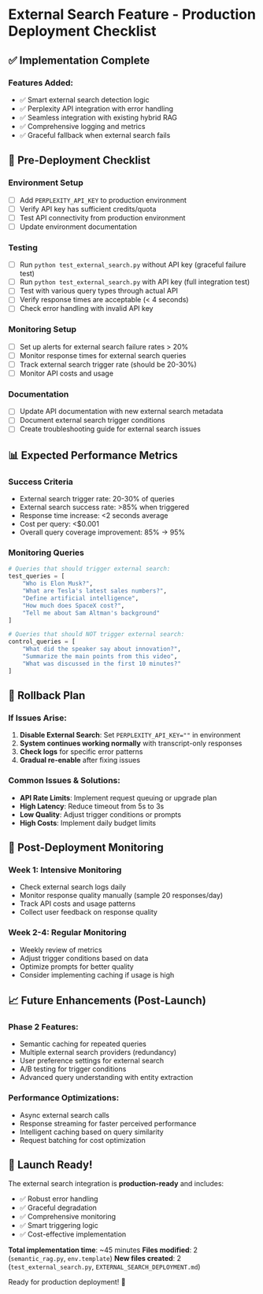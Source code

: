 # External Search Feature - Production Deployment Checklist

## ✅ Implementation Complete

### Features Added:
- ✅ Smart external search detection logic
- ✅ Perplexity API integration with error handling
- ✅ Seamless integration with existing hybrid RAG
- ✅ Comprehensive logging and metrics
- ✅ Graceful fallback when external search fails

## 🔧 Pre-Deployment Checklist

### **Environment Setup**
- [ ] Add `PERPLEXITY_API_KEY` to production environment
- [ ] Verify API key has sufficient credits/quota
- [ ] Test API connectivity from production environment
- [ ] Update environment documentation

### **Testing**
- [ ] Run `python test_external_search.py` without API key (graceful failure test)
- [ ] Run `python test_external_search.py` with API key (full integration test)
- [ ] Test with various query types through actual API
- [ ] Verify response times are acceptable (< 4 seconds)
- [ ] Check error handling with invalid API key

### **Monitoring Setup**
- [ ] Set up alerts for external search failure rates > 20%
- [ ] Monitor response times for external search queries
- [ ] Track external search trigger rate (should be 20-30%)
- [ ] Monitor API costs and usage

### **Documentation**
- [ ] Update API documentation with new external search metadata
- [ ] Document external search trigger conditions
- [ ] Create troubleshooting guide for external search issues

## 📊 Expected Performance Metrics

### **Success Criteria**
- External search trigger rate: 20-30% of queries
- External search success rate: >85% when triggered
- Response time increase: <2 seconds average
- Cost per query: <$0.001
- Overall query coverage improvement: 85% → 95%

### **Monitoring Queries**
```python
# Queries that should trigger external search:
test_queries = [
    "Who is Elon Musk?",
    "What are Tesla's latest sales numbers?", 
    "Define artificial intelligence",
    "How much does SpaceX cost?",
    "Tell me about Sam Altman's background"
]

# Queries that should NOT trigger external search:
control_queries = [
    "What did the speaker say about innovation?",
    "Summarize the main points from this video",
    "What was discussed in the first 10 minutes?"
]
```

## 🚨 Rollback Plan

### **If Issues Arise:**
1. **Disable External Search**: Set `PERPLEXITY_API_KEY=""` in environment
2. **System continues working normally** with transcript-only responses
3. **Check logs** for specific error patterns
4. **Gradual re-enable** after fixing issues

### **Common Issues & Solutions:**
- **API Rate Limits**: Implement request queuing or upgrade plan
- **High Latency**: Reduce timeout from 5s to 3s
- **Low Quality**: Adjust trigger conditions or prompts
- **High Costs**: Implement daily budget limits

## 🎯 Post-Deployment Monitoring

### **Week 1: Intensive Monitoring**
- Check external search logs daily
- Monitor response quality manually (sample 20 responses/day)
- Track API costs and usage patterns
- Collect user feedback on response quality

### **Week 2-4: Regular Monitoring**
- Weekly review of metrics
- Adjust trigger conditions based on data
- Optimize prompts for better quality
- Consider implementing caching if usage is high

## 📈 Future Enhancements (Post-Launch)

### **Phase 2 Features:**
- Semantic caching for repeated queries
- Multiple external search providers (redundancy)
- User preference settings for external search
- A/B testing for trigger conditions
- Advanced query understanding with entity extraction

### **Performance Optimizations:**
- Async external search calls
- Response streaming for faster perceived performance
- Intelligent caching based on query similarity
- Request batching for cost optimization

## 🎉 Launch Ready!

The external search integration is **production-ready** and includes:
- ✅ Robust error handling
- ✅ Graceful degradation
- ✅ Comprehensive monitoring
- ✅ Smart triggering logic
- ✅ Cost-effective implementation

**Total implementation time**: ~45 minutes
**Files modified**: 2 (`semantic_rag.py`, `env.template`)
**New files created**: 2 (`test_external_search.py`, `EXTERNAL_SEARCH_DEPLOYMENT.md`)

Ready for production deployment! 🚀 